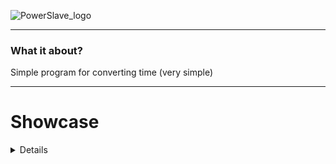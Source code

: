 ![PowerSlave_logo](https://i.imgur.com/L2ouawn.png)

---

### What it about?

Simple program for converting time (very simple)

---

# Showcase

<details>

![Intro](https://i.imgur.com/3wg5BuB.png)
![Cal](https://i.imgur.com/cEWmIX0.png)

</details>
